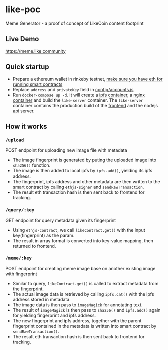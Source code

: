 # like-poc
Meme Generator - a proof of concept of LikeCoin content footprint 

## Live Demo
https://meme.like.community

## Quick startup
- Prepare a ethereum wallet in rinkeby testnet, [make sure you have eth for running smart contracts](https://faucet.rinkeby.io/)
- Replace `address` and `privateKey` field in [config/accounts.js](./config/accounts.js)
- Run `docker-compose up -d`. 
It will create a [ipfs container](https://hub.docker.com/r/ipfs/go-ipfs/), a [nginx container](https://hub.docker.com/_/nginx/) and build the `like-server` container.
The `like-server` container contains the production build of the [frontend](https://github.com/lakoo/like-poc-web) and the nodejs api server.

## How it works
### `/upload`
POST endpoint for uploading new image file with metadata
- The image fingerprint is generated by puting the uploaded image into `sha256()` function.
- The image is then added to local ipfs by `ipfs.add()`, yielding its ipfs address.
- The fingerprint, ipfs address and other metadata are then written to the smart contract by calling `ethjs-signer` and `sendRawTransaction`.
- The result eth transaction hash is then sent back to frontend for tracking.

### `/query/:key`
GET endpoint for query metadata given its fingerprint
- Using `ethjs-contract`, we call `likeContract.get()` with the input key(fingerprint) as the param.
- The result in array format is converted into key-value mapping, then returned to frontend.

### `/meme/:key`
POST endpoint for creating meme image base on another existing image with fingerprint
- Similar to query, `likeContract.get()` is called to extract metadata from the fingerprint.
- The actual image data is retrieved by calling `ipfs.cat()` with the ipfs address stored in metadata.
- The image data is then pass to `imageMagick` for annotating text.
- The result of `imageMagick` is then pass to `sha256()` and `ipfs.add()` again for yielding fingerprint and ipfs address.
- The new fingerprint and ipfs address, together with the parent fingerprint contained in the metadata is written into smart contract by `sendRawTransaction()`.
- The result eth transaction hash is then sent back to frontend for tracking.

